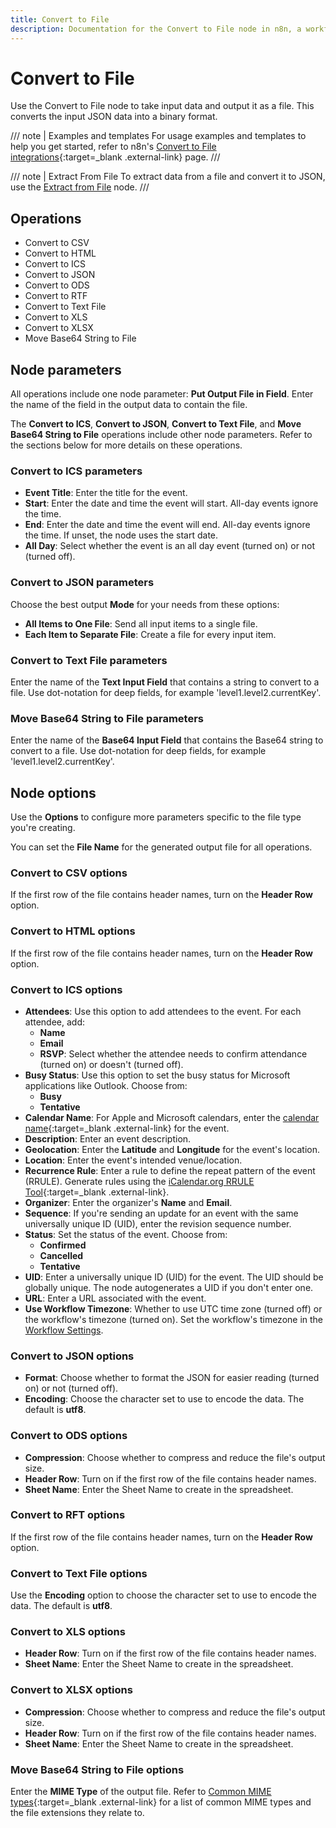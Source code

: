 ```yaml
---
title: Convert to File
description: Documentation for the Convert to File node in n8n, a workflow automation platform. Includes guidance on usage, and links to examples.
---
```


# Convert to File

Use the Convert to File node to take input data and output it as a file. This converts the input JSON data into a binary format.


/// note | Examples and templates
For usage examples and templates to help you get started, refer to n8n's [Convert to File integrations](https://n8n.io/integrations/convert-to-file/){:target=_blank .external-link} page.
///

/// note | Extract From File
To extract data from a file and convert it to JSON, use the [Extract from File](/integrations/builtin/core-nodes/n8n-nodes-base.extractfromfile/) node.
///

## Operations

* Convert to CSV
* Convert to HTML
* Convert to ICS
* Convert to JSON
* Convert to ODS
* Convert to RTF
* Convert to Text File
* Convert to XLS
* Convert to XLSX
* Move Base64 String to File

## Node parameters

All operations include one node parameter: **Put Output File in Field**. Enter the name of the field in the output data to contain the file.

The **Convert to ICS**, **Convert to JSON**, **Convert to Text File**, and **Move Base64 String to File** operations include other node parameters. Refer to the sections below for more details on these operations.

### Convert to ICS parameters

* **Event Title**: Enter the title for the event.
* **Start**: Enter the date and time the event will start. All-day events ignore the time.
* **End**: Enter the date and time the event will end. All-day events ignore the time. If unset, the node uses the start date.
* **All Day**: Select whether the event is an all day event (turned on) or not (turned off).

### Convert to JSON parameters

Choose the best output **Mode** for your needs from these options:

* **All Items to One File**: Send all input items to a single file.
* **Each Item to Separate File**: Create a file for every input item.

### Convert to Text File parameters

Enter the name of the **Text Input Field** that contains a string to convert to a file. Use dot-notation for deep fields, for example 'level1.level2.currentKey'.

### Move Base64 String to File parameters

Enter the name of the **Base64 Input Field** that contains the Base64 string to convert to a file. Use dot-notation for deep fields, for example 'level1.level2.currentKey'.

## Node options

Use the **Options** to configure more parameters specific to the file type you're creating.

You can set the **File Name** for the generated output file for all operations.

### Convert to CSV options

If the first row of the file contains header names, turn on the **Header Row** option.

### Convert to HTML options

If the first row of the file contains header names, turn on the **Header Row** option.

### Convert to ICS options

* **Attendees**: Use this option to add attendees to the event. For each attendee, add:
	* **Name**
	* **Email**
	* **RSVP**: Select whether the attendee needs to confirm attendance (turned on) or doesn't (turned off).
* **Busy Status**: Use this option to set the busy status for Microsoft applications like Outlook. Choose from:
	* **Busy**
	* **Tentative**
* **Calendar Name**: For Apple and Microsoft calendars, enter the [calendar name](https://learn.microsoft.com/en-us/openspecs/exchange_server_protocols/ms-oxcical/1da58449-b97e-46bd-b018-a1ce576f3e6d){:target=_blank .external-link} for the event.
*  **Description**: Enter an event description.
* **Geolocation**: Enter the **Latitude** and **Longitude** for the event's location.
* **Location**: Enter the event's intended venue/location.
* **Recurrence Rule**: Enter a rule to define the repeat pattern of the event (RRULE). Generate rules using the [iCalendar.org RRULE Tool](https://icalendar.org/rrule-tool.html){:target=_blank .external-link}.
* **Organizer**: Enter the organizer's **Name** and **Email**.
* **Sequence**: If you're sending an update for an event with the same universally unique ID (UID), enter the revision sequence number.
* **Status**: Set the status of the event. Choose from:
	* **Confirmed**
	* **Cancelled**
	* **Tentative**
* **UID**: Enter a universally unique ID (UID) for the event. The UID should be globally unique. The node autogenerates a UID if you don't enter one.
* **URL**: Enter a URL associated with the event.
* **Use Workflow Timezone**: Whether to use UTC time zone (turned off) or the workflow's timezone (turned on). Set the workflow's timezone in the [Workflow Settings](/workflows/settings/).

### Convert to JSON options

* **Format**: Choose whether to format the JSON for easier reading (turned on) or not (turned off).
* **Encoding**: Choose the character set to use to encode the data. The default is **utf8**.

### Convert to ODS options

* **Compression**: Choose whether to compress and reduce the file's output size.
* **Header Row**: Turn on if the first row of the file contains header names.
* **Sheet Name**: Enter the Sheet Name to create in the spreadsheet.

### Convert to RFT options

If the first row of the file contains header names, turn on the **Header Row** option.

### Convert to Text File options

Use the **Encoding** option to choose the character set to use to encode the data. The default is **utf8**.

### Convert to XLS options

* **Header Row**: Turn on if the first row of the file contains header names.
* **Sheet Name**: Enter the Sheet Name to create in the spreadsheet.

### Convert to XLSX options

* **Compression**: Choose whether to compress and reduce the file's output size.
* **Header Row**: Turn on if the first row of the file contains header names.
* **Sheet Name**: Enter the Sheet Name to create in the spreadsheet.

### Move Base64 String to File options

Enter the **MIME Type** of the output file. Refer to [Common MIME types](https://developer.mozilla.org/en-US/docs/Web/HTTP/Basics_of_HTTP/MIME_types/Common_types){:target=_blank .external-link} for a list of common MIME types and the file extensions they relate to.
